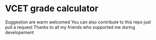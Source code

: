 # VCET grade calculator 
 Suggestion are warm welcomed 
 You can also contribute to this repo just pull a request
 Thanks to all my friends who supported me during developement 


